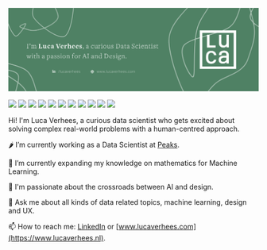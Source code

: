
[![Social banner for lucavh](./social-banner.png)](https://www.lucaverhees.nl)

![](https://img.shields.io/badge/-Python-informational?style=flat&logo=python&logoColor=white&color=6FAB88)
![](https://img.shields.io/badge/-R-informational?style=flat&logo=r&logoColor=white&color=6FAB88)
![](https://img.shields.io/badge/-PostgreSQL-informational?style=flat&logo=postgresql&logoColor=white&color=6FAB88)
![](https://img.shields.io/badge/-MySQL-informational?style=flat&logo=mysql&logoColor=white&color=6FAB88)
![](https://img.shields.io/badge/-TensorFlow-informational?style=flat&logo=tensorflow&logoColor=white&color=6FAB88)
![](https://img.shields.io/badge/-PyTorch-informational?style=flat&logo=pytorch&logoColor=white&color=6FAB88)
![](https://img.shields.io/badge/-Pandas-informational?style=flat&logo=pandas&logoColor=white&color=6FAB88)
![](https://img.shields.io/badge/-Jupyter-informational?style=flat&logo=jupyter&logoColor=white&color=6FAB88)
![](https://img.shields.io/badge/-Salesforce-informational?style=flat&logo=salesforce&logoColor=white&color=6FAB88)
![](https://img.shields.io/badge/-JavaScript-informational?style=flat&logo=javascript&logoColor=white&color=6FAB88)
![](https://img.shields.io/badge/-Sketch-informational?style=flat&logo=sketch&logoColor=white&color=6FAB88)

Hi! I'm Luca Verhees, a curious data scientist who gets excited about solving complex real-world problems with a human-centred approach.

🌶 I’m currently working as a Data Scientist at [Peaks](www.peaks.com).

🌱 I’m currently expanding my knowledge on mathematics for Machine Learning.

💫 I'm passionate about the crossroads between AI and design.

💬 Ask me about all kinds of data related topics, machine learning, design and UX.

📫 How to reach me: [LinkedIn](https://www.linkedin.com/in/lucaverhees/) or [www.lucaverhees.com](https://www.lucaverhees.nl).
